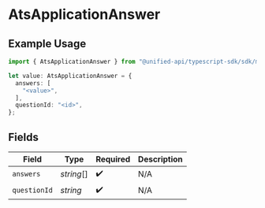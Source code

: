 # AtsApplicationAnswer

## Example Usage

```typescript
import { AtsApplicationAnswer } from "@unified-api/typescript-sdk/sdk/models/shared";

let value: AtsApplicationAnswer = {
  answers: [
    "<value>",
  ],
  questionId: "<id>",
};
```

## Fields

| Field              | Type               | Required           | Description        |
| ------------------ | ------------------ | ------------------ | ------------------ |
| `answers`          | *string*[]         | :heavy_check_mark: | N/A                |
| `questionId`       | *string*           | :heavy_check_mark: | N/A                |
